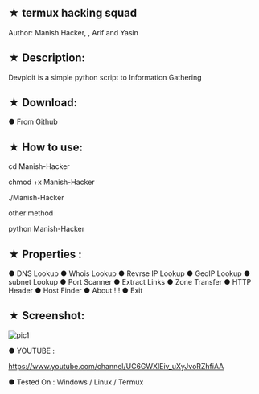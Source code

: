 ## ★ termux hacking squad

   Author: Manish Hacker, , Arif and Yasin

## ★ Description:

Devploit is a simple python script to Information Gathering 

## ★ Download:

● From Github

## ★ How to use:

cd Manish-Hacker

chmod +x Manish-Hacker

./Manish-Hacker

other method

python Manish-Hacker

## ★ Properties :

● DNS Lookup
● Whois Lookup
● Revrse IP Lookup
● GeoIP Lookup
● subnet Lookup
● Port Scanner
● Extract Links 
● Zone Transfer
● HTTP Header
● Host Finder
● About !!!
● Exit

## ★ Screenshot:

![pic1](http://i.imgur.com/ZhqvfgS.png)


● YOUTUBE : 

https://www.youtube.com/channel/UC6GWXlEiv_uXyJvoRZhfiAA


● Tested On : Windows / Linux / Termux


